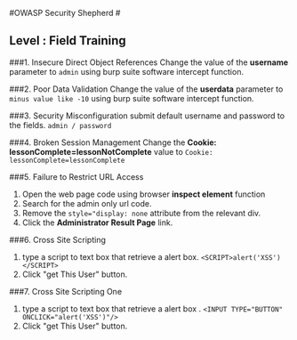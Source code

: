 #OWASP Security Shepherd #
## Level : Field Training ##

###1. Insecure Direct Object References
Change the value of the **username** parameter to `admin` using burp suite software intercept function.

###2. Poor Data Validation
Change the value of the **userdata** parameter to `minus value like -10` using burp suite software intercept function.

###3. Security Misconfiguration
submit default username and password to the fields. `admin / password`

###4. Broken Session Management
Change the **Cookie: lessonComplete=lessonNotComplete** value to `Cookie: lessonComplete=lessonComplete`

###5. Failure to Restrict URL Access
1. Open the web page code using browser **inspect element** function
2. Search for the admin only url code.
3. Remove the `style="display: none` attribute from the relevant div.
4. Click the **Administrator Result Page** link.

###6. Cross Site Scripting
1. type a script to text box that retrieve a alert box.
`<SCRIPT>alert('XSS')</SCRIPT>`
2. Click "get This User" button.

###7. Cross Site Scripting One
1. type a script to text box that retrieve a alert box .
`<INPUT TYPE="BUTTON" ONCLICK="alert('XSS')"/>`
2. Click "get This User" button.

